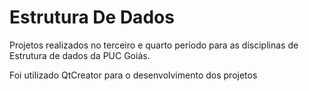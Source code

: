 # Estrutura De Dados

Projetos realizados no terceiro e quarto período para as disciplinas de Estrutura de dados da PUC Goiás.
<p>Foi utilizado QtCreator para o desenvolvimento dos projetos</p>
